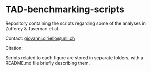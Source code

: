 # TAD-benchmarking-scripts
Repository containing the scripts regarding some of the analyses in Zufferey &amp; Tavernari et al.

Contact: giovanni.ciriello@unil.ch

Citation:

Scripts related to each figure are stored in separate folders, with a README.md file briefly describing them.
